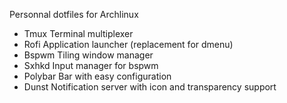 Personnal dotfiles for Archlinux

* Tmux
  Terminal multiplexer
* Rofi
  Application launcher (replacement for dmenu)
* Bspwm
  Tiling window manager
* Sxhkd
  Input manager for bspwm
* Polybar
  Bar with easy configuration
* Dunst
  Notification server with icon and transparency support
